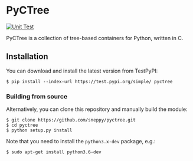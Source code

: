 # PyCTree

[![Unit Test](https://github.com/sneppy/pyctree/actions/workflows/unit-test.yml/badge.svg)](https://github.com/sneppy/pyctree/actions/workflows/unit-test.yml)

PyCTree is a collection of tree-based containers for Python, written in C.

## Installation

You can download and install the latest version from TestPyPI:

```console
$ pip install --index-url https://test.pypi.org/simple/ pyctree
```

### Building from source

Alternatively, you can clone this repository and manually build the module:

```console
$ git clone https://github.com/sneppy/pyctree.git
$ cd pyctree
$ python setup.py install
```

Note that you need to install the `python3.x-dev` package, e.g.:

```console
$ sudo apt-get install python3.6-dev
```
